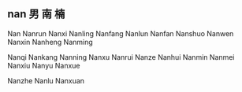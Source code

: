 nan 男 南 楠
---

Nan Nanrun Nanxi Nanling Nanfang Nanlun Nanfan Nanshuo Nanwen Nanxin Nanheng Nanming 

Nanqi Nankang Nanning Nanxu Nanrui Nanze Nanhui Nanmin Nanmei Nanxiu  Nanyu Nanxue 

Nanzhe Nanlu Nanxuan 
